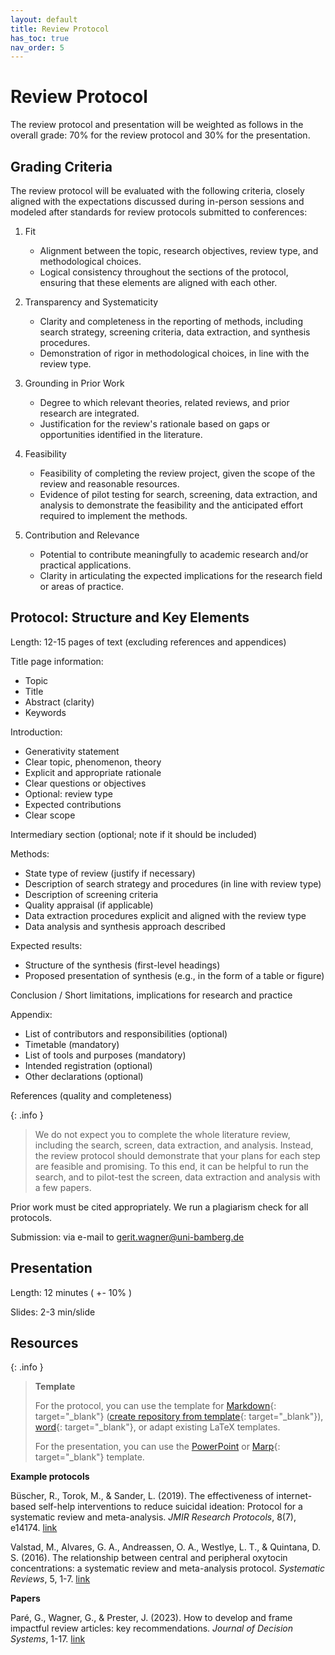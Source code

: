 ```yaml
---
layout: default
title: Review Protocol
has_toc: true
nav_order: 5
---
```


# Review Protocol

The review protocol and presentation will be weighted as follows in the overall grade: 70% for the review protocol and 30% for the presentation.

## Grading Criteria

The review protocol will be evaluated with the following criteria, closely aligned with the expectations discussed during in-person sessions and modeled after standards for review protocols submitted to conferences:

1. Fit

    - Alignment between the topic, research objectives, review type, and methodological choices.
    - Logical consistency throughout the sections of the protocol, ensuring that these elements are aligned with each other.

2. Transparency and Systematicity

    - Clarity and completeness in the reporting of methods, including search strategy, screening criteria, data extraction, and synthesis procedures.
    - Demonstration of rigor in methodological choices, in line with the review type.

3. Grounding in Prior Work

    - Degree to which relevant theories, related reviews, and prior research are integrated.
    - Justification for the review's rationale based on gaps or opportunities identified in the literature.

4. Feasibility

    - Feasibility of completing the review project, given the scope of the review and reasonable resources.
    - Evidence of pilot testing for search, screening, data extraction, and analysis to demonstrate the feasibility and the anticipated effort required to implement the methods.

5. Contribution and Relevance

    - Potential to contribute meaningfully to academic research and/or practical applications.
    - Clarity in articulating the expected implications for the research field or areas of practice.

##  Protocol: Structure and Key Elements

Length: 12-15 pages of text (excluding references and appendices)

Title page information:

- Topic
- Title
- Abstract (clarity)
- Keywords

Introduction:

- Generativity statement
- Clear topic, phenomenon, theory
- Explicit and appropriate rationale
- Clear questions or objectives
- Optional: review type
- Expected contributions
- Clear scope

Intermediary section (optional; note if it should be included)

Methods:

- State type of review (justify if necessary)
- Description of search strategy and procedures (in line with review type)
- Description of screening criteria
- Quality appraisal (if applicable)
- Data extraction procedures explicit and aligned with the review type
- Data analysis and synthesis approach described

Expected results:

- Structure of the synthesis (first-level headings)
- Proposed presentation of synthesis (e.g., in the form of a table or figure)

Conclusion / Short limitations, implications for research and practice

Appendix:

- List of contributors and responsibilities (optional)
- Timetable (mandatory)
- List of tools and purposes (mandatory)
- Intended registration (optional)
- Other declarations (optional)

References (quality and completeness)

{: .info }
> We do not expect you to complete the whole literature review, including the search, screen, data extraction, and analysis.
> Instead, the review protocol should demonstrate that your plans for each step are feasible and promising.
> To this end, it can be helpful to run the search, and to pilot-test the screen, data extraction and analysis with a few papers.

Prior work must be cited appropriately. We run a plagiarism check for all protocols.

Submission: via e-mail to [gerit.wagner@uni-bamberg.de](mailto:gerit.wagner@uni-bamberg.de)

## Presentation

Length: 12 minutes ( +- 10% )

Slides: 2-3 min/slide

## Resources

{: .info }
> **Template**
> 
> For the protocol, you can use the template for [Markdown](https://github.com/digital-work-lab/thesis-template){: target="_blank"} ([create repository from template](https://github.com/new?template_name=thesis-template&template_owner=digital-work-lab){: target="_blank"}), [word](https://raw.githubusercontent.com/digital-work-lab/handbook/main/assets/docs/template.docx){: target="_blank"}, or adapt existing LaTeX templates.
> 
> For the presentation, you can use the [PowerPoint](../assets/UB-Folienmaster.pptx) or [Marp](https://github.com/digital-work-lab/slides_template){: target="_blank"} template.

**Example protocols**

<div class="references">
    <p>Büscher, R., Torok, M., & Sander, L. (2019). The effectiveness of internet-based self-help interventions to reduce suicidal ideation: Protocol for a systematic review and meta-analysis. <em>JMIR Research Protocols</em>, 8(7), e14174. <a href="https://www.researchprotocols.org/2019/7/e14174/">link</a></p>
    <p>Valstad, M., Alvares, G. A., Andreassen, O. A., Westlye, L. T., & Quintana, D. S. (2016). The relationship between central and peripheral oxytocin concentrations: a systematic review and meta-analysis protocol. <em>Systematic Reviews</em>, 5, 1-7. <a href="https://systematicreviewsjournal.biomedcentral.com/articles/10.1186/s13643-016-0225-5">link</a></p>
</div>

**Papers**

<div class="references">
    <p>Paré, G., Wagner, G., & Prester, J. (2023). How to develop and frame impactful review articles: key recommendations. <em>Journal of Decision Systems</em>, 1-17. <a href="https://www.tandfonline.com/doi/full/10.1080/12460125.2023.2197701">link</a></p>
</div>
